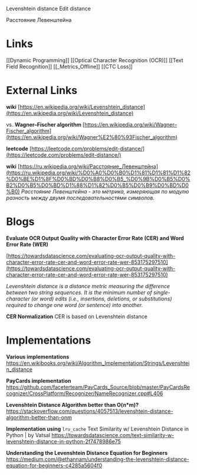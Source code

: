 Levenshtein distance
Edit distance

Расстояние Левенштейна

# Links

[[Dynamic Programming]]
[[Optical Character Recognition (OCR)]]
[[Text Field Recognition]]
[[_Metrics_Offline]]
[[CTC Loss]]

# External Links

**wiki**
[https://en.wikipedia.org/wiki/Levenshtein_distance](https://en.wikipedia.org/wiki/Levenshtein_distance)

vs. **Wagner–Fischer algorithm**
[https://en.wikipedia.org/wiki/Wagner–Fischer_algorithm](https://en.wikipedia.org/wiki/Wagner%E2%80%93Fischer_algorithm)

**leetcode**
[https://leetcode.com/problems/edit-distance/](https://leetcode.com/problems/edit-distance/)

**wiki**
[https://ru.wikipedia.org/wiki/Расстояние_Левенштейна](https://ru.wikipedia.org/wiki/%D0%A0%D0%B0%D1%81%D1%81%D1%82%D0%BE%D1%8F%D0%BD%D0%B8%D0%B5_%D0%9B%D0%B5%D0%B2%D0%B5%D0%BD%D1%88%D1%82%D0%B5%D0%B9%D0%BD%D0%B0)
*Расстояние Левенштейна - это метрика, измеряющая по модулю разность между двумя последовательностями символов.*

# Blogs

**Evaluate OCR Output Quality with Character Error Rate (CER) and Word Error Rate (WER)**

[https://towardsdatascience.com/evaluating-ocr-output-quality-with-character-error-rate-cer-and-word-error-rate-wer-853175297510](https://towardsdatascience.com/evaluating-ocr-output-quality-with-character-error-rate-cer-and-word-error-rate-wer-853175297510)

 *Levenshtein distance is a distance metric measuring the difference between two string sequences. It is the minimum number of single-character (or word) edits (i.e., insertions, deletions, or substitutions) required to change one word (or sentence) into another.*

**CER Normalization**
CER is based on Levenshtein distance

# Implementations

**Various implementations**
https://en.wikibooks.org/wiki/Algorithm_Implementation/Strings/Levenshtein_distance

**PayCards implementation**
https://github.com/faceterteam/PayCards_Source/blob/master/PayCardsRecognizer/CrossPlatform/Recognizer/NameRecognizer.cpp#L406

**Levenshtein Distance Algorithm better than O(n*m)?**
https://stackoverflow.com/questions/4057513/levenshtein-distance-algorithm-better-than-onm

**Implementation using** `lru_cache`
Text Similarity w/ Levenshtein Distance in Python | by Vatsal
https://towardsdatascience.com/text-similarity-w-levenshtein-distance-in-python-2f7478986e75

**Understanding the Levenshtein Distance Equation for Beginners**
https://medium.com/@ethannam/understanding-the-levenshtein-distance-equation-for-beginners-c4285a5604f0

